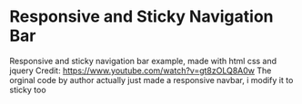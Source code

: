 # Responsive and Sticky Navigation Bar
Responsive and sticky navigation bar example, made with html css and jquery
Credit: https://www.youtube.com/watch?v=gt8zOLQ8A0w
The orginal code by author actually just made a responsive navbar, i modify it to sticky too
